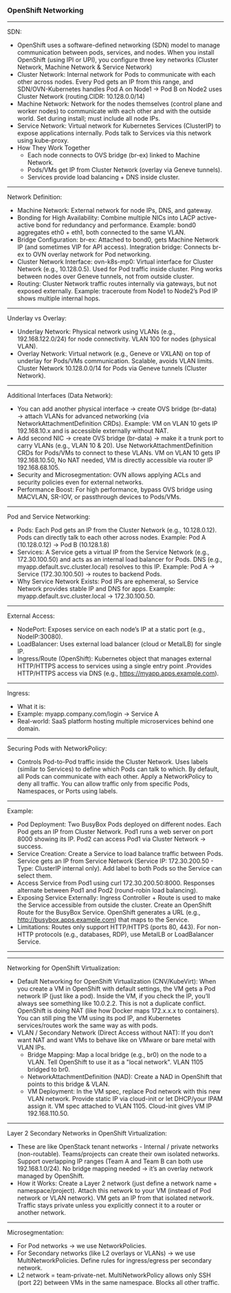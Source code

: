 ### OpenShift Networking
---
SDN:
- OpenShift uses a software-defined networking (SDN) model to manage communication between pods, services, and nodes. When you install OpenShift (using IPI or UPI), you configure three key networks (Cluster Network, Machine Network & Service Network)
- Cluster Network: Internal network for Pods to communicate with each other across nodes. Every Pod gets an IP from this range, and SDN/OVN-Kubernetes handles Pod A on Node1 → Pod B on Node2 uses Cluster Network (routing.CIDR: 10.128.0.0/14)
- Machine Network: Network for the nodes themselves (control plane and worker nodes) to communicate with each other and with the outside world. Set during install; must include all node IPs. 
- Service Network: Virtual network for Kubernetes Services (ClusterIP) to expose applications internally. Pods talk to Services via this network using kube-proxy.
- How They Work Together
  - Each node connects to OVS bridge (br-ex) linked to Machine Network.
  - Pods/VMs get IP from Cluster Network (overlay via Geneve tunnels).
  - Services provide load balancing + DNS inside cluster.
---
Network Definition:
- Machine Network: External network for node IPs, DNS, and gateway.
- Bonding for High Availability: Combine multiple NICs into LACP active-active bond for redundancy and performance. Example: bond0 aggregates eth0 + eth1, both connected to the same VLAN.
- Bridge Configuration: br-ex: Attached to bond0, gets Machine Network IP (and sometimes VIP for API access). Integration bridge: Connects br-ex to OVN overlay network for Pod networking.
- Cluster Network Interface: ovn-k8s-mp0: Virtual interface for Cluster Network (e.g., 10.128.0.5). Used for Pod traffic inside cluster. Ping works between nodes over Geneve tunnels, not from outside cluster.
- Routing: Cluster Network traffic routes internally via gateways, but not exposed externally. Example: traceroute from Node1 to Node2’s Pod IP shows multiple internal hops.
---
Underlay vs Overlay:
- Underlay Network: Physical network using VLANs (e.g., 192.168.122.0/24) for node connectivity. VLAN 100 for nodes (physical VLAN).
- Overlay Network: Virtual network (e.g., Geneve or VXLAN) on top of underlay for Pods/VMs communication. Scalable, avoids VLAN limits. Cluster Network 10.128.0.0/14 for Pods via Geneve tunnels (Cluster Network).
---
Additional Interfaces (Data Network): 
- You can add another physical interface → create OVS bridge (br-data) → attach VLANs for advanced networking (via NetworkAttachmentDefinition CRDs). Example: VM on VLAN 10 gets IP 192.168.10.x and is accessible externally without NAT.
- Add second NIC → create OVS bridge (br-data) → make it a trunk port to carry VLANs (e.g., VLAN 10 & 20). Use NetworkAttachmentDefinition CRDs for Pods/VMs to connect to these VLANs. VM on VLAN 10 gets IP 192.168.10.50, No NAT needed, VM is directly accessible via router IP 192.168.68.105.
- Security and Microsegmentation: OVN allows applying ACLs and security policies even for external networks.
- Performance Boost: For high performance, bypass OVS bridge using MACVLAN, SR-IOV, or passthrough devices to Pods/VMs.
---
Pod and Service Networking: 
- Pods: Each Pod gets an IP from the Cluster Network (e.g., 10.128.0.12). Pods can directly talk to each other across nodes. Example: Pod A (10.128.0.12) → Pod B (10.128.1.8)
- Services: A Service gets a virtual IP from the Service Network (e.g., 172.30.100.50) and acts as an internal load balancer for Pods. DNS (e.g., myapp.default.svc.cluster.local) resolves to this IP. Example: Pod A → Service (172.30.100.50) → routes to backend Pods.
- Why Service Network Exists: Pod IPs are ephemeral, so Service Network provides stable IP and DNS for apps. Example: myapp.default.svc.cluster.local → 172.30.100.50.
---
External Access: 
- NodePort: Exposes service on each node’s IP at a static port (e.g., NodeIP:30080).
- LoadBalancer: Uses external load balancer (cloud or MetalLB) for single IP.
- Ingress/Route (OpenShift): Kubernetes object that manages external HTTP/HTTPS access to services using a single entry point .Provides HTTP/HTTPS access via DNS (e.g., https://myapp.apps.example.com).
---
Ingress:
- What it is: 
- Example: myapp.company.com/login → Service A
- Real-world: SaaS platform hosting multiple microservices behind one domain.
 
---
Securing Pods with NetworkPolicy:
- Controls Pod-to-Pod traffic inside the Cluster Network. Uses labels (similar to Services) to define which Pods can talk to which. By default, all Pods can communicate with each other. Apply a NetworkPolicy to deny all traffic. You can allow traffic only from specific Pods, Namespaces, or Ports using labels.
---
Example:
- Pod Deployment: Two BusyBox Pods deployed on different nodes. Each Pod gets an IP from Cluster Network. Pod1 runs a web server on port 8000 showing its IP. Pod2 can access Pod1 via Cluster Network → success.
- Service Creation: Create a Service to load balance traffic between Pods. Service gets an IP from Service Network (Service IP: 172.30.200.50 - Type: ClusterIP internal only). Add label to both Pods so the Service can select them.
- Access Service from Pod1 using curl 172.30.200.50:8000. Responses alternate between Pod1 and Pod2 (round-robin load balancing).
- Exposing Service Externally: Ingress Controller + Route is used to make the Service accessible from outside the cluster. Create an OpenShift Route for the BusyBox Service. OpenShift generates a URL (e.g., http://busybox.apps.example.com) that maps to the Service.
- Limitations: Routes only support HTTP/HTTPS (ports 80, 443). For non-HTTP protocols (e.g., databases, RDP), use MetalLB or LoadBalancer Service.
---
---
Networking for OpenShift Virtualization:
- Default Networking for OpenShift Virtualization (CNV/KubeVirt): When you create a VM in OpenShift with default settings, the VM gets a Pod network IP (just like a pod). Inside the VM, if you check the IP, you’ll always see something like 10.0.2.2. This is not a duplicate conflict. OpenShift is doing NAT (like how Docker maps 172.x.x.x to containers). You can still ping the VM using its pod IP, and Kubernetes services/routes work the same way as with pods.
- VLAN / Secondary Network (Direct Access without NAT): If you don’t want NAT and want VMs to behave like on VMware or bare metal with VLAN IPs.
  - Bridge Mapping: Map a local bridge (e.g., br0) on the node to a VLAN. Tell OpenShift to use it as a "local network". VLAN 1105 bridged to br0.
  - NetworkAttachmentDefinition (NAD): Create a NAD in OpenShift that points to this bridge & VLAN.
  - VM Deployment: In the VM spec, replace Pod network with this new VLAN network. Provide static IP via cloud-init or let DHCP/your IPAM assign it. VM spec attached to VLAN 1105. Cloud-init gives VM IP 192.168.110.50.
---
Layer 2 Secondary Networks in OpenShift Virtualization:
- These are like OpenStack tenant networks - Internal / private networks (non-routable). Teams/projects can create their own isolated networks. Support overlapping IP ranges (Team A and Team B can both use 192.168.1.0/24). No bridge mapping needed → it’s an overlay network managed by OpenShift.
- How it Works: Create a Layer 2 network (just define a network name + namespace/project). Attach this network to your VM (instead of Pod network or VLAN network). VM gets an IP from that isolated network. Traffic stays private unless you explicitly connect it to a router or another network.
---
Microsegmentation: 
- For Pod networks → we use NetworkPolicies.
- For Secondary networks (like L2 overlays or VLANs) → we use MultiNetworkPolicies. Define rules for ingress/egress per secondary network.
- L2 network = team-private-net. MultiNetworkPolicy allows only SSH (port 22) between VMs in the same namespace. Blocks all other traffic.
